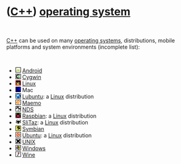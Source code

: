 



 

 

 

 

 

([C++](Cpp.htm)) [operating system](CppOs.htm)
==============================================

 

[C++](Cpp.htm) can be used on many [operating systems](CppOs.htm),
distributions, mobile platforms and system environments (incomplete
list):

 

-   ![Android](PicAndroid.png) [Android](CppAndroid.htm)
-   ![Cygwin](PicCygwin.png) [Cygwin](CppCygwin.htm)
-   ![Linux](PicLinux.png) [Linux](CppLinux.htm)
-   ![Mac](PicMac.png) Mac
-   ![Lubuntu](PicLubuntu.png) [Lubuntu](CppLubuntu.htm): a
    [Linux](CppLinux.htm) distribution
-   ![Maemo](PicMaemo.png) [Maemo](CppMaemo.htm)
-   ![Nds](PicNds.png) [NDS](CppNds.htm)
-   ![Raspbian](PicRaspbian.png) [Raspbian](CppRaspbian.htm): a
    [Linux](CppLinux.htm) distribution
-   ![SliTaz](PicSliTaz.png) [SliTaz](CppSliTaz.htm): a
    [Linux](CppLinux.htm) distribution
-   ![Symbian](PicSymbian.png) [Symbian](CppSymbian.htm)
-   ![Ubuntu](PicUbuntu.png) [Ubuntu](CppUbuntu.htm): a
    [Linux](CppLinux.htm) distribution
-   ![Unix](PicUnix.png) [UNIX](CppUnix.htm)
-   ![Windows](PicWindows.png) [Windows](CppWindows.htm)
-   ![Wine](PicWine.png) [Wine](CppWine.htm)

 

 

 

 

 





 



